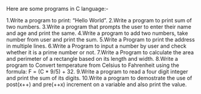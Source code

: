 Here are some programs in C language:-

1.Write a program to print: “Hello World”.
2.Write a program to print sum of two numbers.
3.Write a program that prompts the user to enter their name and age and print the same.
4.Write a program to add two numbers, take number from user and print the sum.
5.Write a Program to print the address in multiple lines.
6.Write a Program to input a number by user and check whether it is a prime number or not.
7.Write a Program to calculate the area and perimeter of a rectangle based on its length and width.
8.⁠Write a program to Convert temperature from Celsius to Fahrenheit using the formula: F = (C * 9/5) + 32.
9.Write a program to read a four digit integer and print the sum of its digits.
10.Write a program to demostrate the use of post(x++) and pre(++x) increment on a variable and also print the value.
